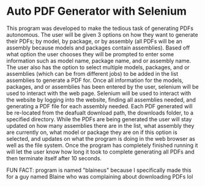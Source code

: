 # Auto PDF Generator with Selenium

This program was developed to make the tedious task of generating PDFs autonomous. The user will be given 3 options on how they want to generate their
PDFs; by model, by package, or by assembly (all PDFs will be an assembly because models and packages contain assemblies). Based off what option the user 
chooses they will be prompted to enter some information such as model name, package name, and or assembly name. The user also has the option to select 
multiple models, packages, and or assemblies (which can be from different jobs) to be added in the list assemblies to generate a PDF for. Once all information 
for the models, packages, and or assemblies has been entered by the user, selenium will be used to interact with the web page. Selenium will be used to interact
with the website by logging into the website, finding all assemblies needed, and generating a PDF file for each assembly needed. Each PDF generated will be 
re-located from the deafualt download path, the downloads folder, to a specified directory. While the PDFs are being generated the user will stay updated on how 
many assemblies there are in the list, what assembly they are currently on, what model or package they are on if this option is selected, and updates on what 
the program is doing in the web browser as well as the file system. Once the program has completely finished running it will let the user know how long it took 
to complete generating all PDFs and then terminate itself after 10 seconds.

FUN FACT: program is named "blaineus" because I specifically made this for a guy named Blaine who was complaining about downloading PDFs lol
